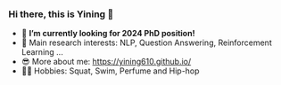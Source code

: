 ### Hi there, this is Yining 👋 

<!--
**yining610/yining610** is a ✨ _special_ ✨ repository because its `README.md` (this file) appears on your GitHub profile.

Here are some ideas to get you started:

- 🔭 I’m currently working on ...
- 🌱 I’m currently learning ...
- 👯 I’m looking to collaborate on ...
- 🤔 I’m looking for help with ...
- 💬 Ask me about ...
- 📫 How to reach me: ...
- 😄 Pronouns: ...
- ⚡ Fun fact: ...
-->
* 👯 **I’m currently looking for 2024 PhD position!**
* 🧐 Main research interests: NLP, Question Answering, Reinforcement Learning ...
* 😎 More about me: https://yining610.github.io/
* 🏃‍♂️ Hobbies: Squat, Swim, Perfume and Hip-hop


